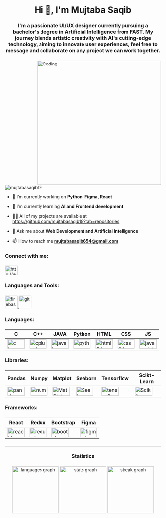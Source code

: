 <h1 align="center">Hi 👋, I'm Mujtaba Saqib</h1>

###

<h3 align="center">I'm a passionate UI/UX designer currently pursuing a bachelor's degree in Artificial Intelligence from FAST. My journey blends artistic creativity with AI's cutting-edge technology, aiming to innovate user experiences, feel free to message and collaborate on any project we can work together.</h3>

###

<img align="right" alt="Coding" width="400" src="https://i.pinimg.com/originals/81/17/8b/81178b47a8598f0c81c4799f2cdd4057.gif">
<p align="left"> <img src="https://komarev.com/ghpvc/?username=mujtabasaqib19&label=Profile%20views&color=0e75b6&style=flat" alt="mujtabasaqib19" /> </p>

- 🔭 I’m currently working on **Python, Figma, React**

- 🌱 I’m currently learning **AI and Frontend development**

- 👨‍💻 All of my projects are available at https://github.com/mujtabasaqib19?tab=repositories

- 💬 Ask me about **Web Development and Artificial Intelligence**

- 📫 How to reach me **mujtabasaqib654@gmail.com**

###

<h3 align="left">Connect with me:</h3>

###

<p align="left">
<a href="https://linkedin.com/in/http://www.linkedin.com/in/mujtaba-saqib" target="blank"><img align="center" src="https://raw.githubusercontent.com/rahuldkjain/github-profile-readme-generator/master/src/images/icons/Social/linked-in-alt.svg" alt="http://www.linkedin.com/in/mujtaba-saqib" height="30" width="40" /></a>
</p>

###

<h3 align="left">Languages and Tools:</h3>

###
<p align="left"> 
  <a href="https://firebase.google.com/" target="_blank" rel="noreferrer"> <img src="https://www.vectorlogo.zone/logos/firebase/firebase-icon.svg" alt="firebase" width="40" height="40"/> </a> 
  <a href="https://git-scm.com/" target="_blank" rel="noreferrer"> <img src="https://www.vectorlogo.zone/logos/git-scm/git-scm-icon.svg" alt="git" width="40" height="40"/> </a> 

###

<h3 align="left">Languages:</h3>

###

| C | C++ | JAVA | Python | HTML | CSS | JS |
|----------|----------|----------|----------|----------|----------|----------|
| <img src="https://cdn.jsdelivr.net/gh/devicons/devicon/icons/c/c-original.svg" width="55" height="30" alt="c logo"  /> | <img src="https://cdn.jsdelivr.net/gh/devicons/devicon/icons/cplusplus/cplusplus-original.svg" width="55" height="30" alt="cplusplus logo"  /> | <img src="https://cdn.jsdelivr.net/gh/devicons/devicon/icons/java/java-original.svg" width="55" height="30" alt="java logo"  /> |<img src="https://cdn.jsdelivr.net/gh/devicons/devicon/icons/python/python-original.svg" width="55" height="30" alt="python logo"  /> | <img src="https://cdn.jsdelivr.net/gh/devicons/devicon/icons/html5/html5-original.svg" width="55" height="30" alt="html5 logo"  /> | <img src="https://cdn.jsdelivr.net/gh/devicons/devicon/icons/css3/css3-original.svg" width="55" height="30" alt="css3 logo"  /> | <img src="https://cdn.jsdelivr.net/gh/devicons/devicon/icons/javascript/javascript-original.svg" width="55" height="30" alt="javascript logo"  />

###

<h3 align="left">Libraries:</h3>

###

| Pandas | Numpy | Matplot | Seaborn | Tensorflow | Scikt-Learn |
|----------|----------|----------|----------|------------|------------|
| <img src="https://cdn.jsdelivr.net/gh/devicons/devicon/icons/pandas/pandas-original.svg" width="55" height="30" alt="pandas logo"  /> | <img src="https://cdn.jsdelivr.net/gh/devicons/devicon/icons/numpy/numpy-original.svg" width="55" height="30" alt="numpy logo"  /> | <img src="https://cdn.jsdelivr.net/gh/devicons/devicon@latest/icons/matplotlib/matplotlib-original.svg" width="55" height="30" alt="MatPlot logo"/> | <img src="https://seaborn.pydata.org/_images/logo-mark-lightbg.svg" width="55" height="30" alt="Seaborn logo"  /> | <img src="https://cdn.jsdelivr.net/gh/devicons/devicon/icons/tensorflow/tensorflow-original.svg" width="55" height="30" alt="tensorflow logo"  /> | <img src="https://cdn.jsdelivr.net/gh/devicons/devicon@latest/icons/scikitlearn/scikitlearn-original.svg" width="55" height="30" alt="Scikit-learn logo logo"  /> |

###

<h3 align="left">Frameworks:</h3>

###

| React | Redux | Bootstrap | Figma |
|----------|----------|----------|----------|
| <img src="https://cdn.jsdelivr.net/gh/devicons/devicon/icons/react/react-original.svg" width="55" height="30" alt="react logo"  /> | <img src="https://cdn.jsdelivr.net/gh/devicons/devicon/icons/redux/redux-original.svg" width="55" height="30" alt="redux logo"  /> | <img src="https://cdn.jsdelivr.net/gh/devicons/devicon/icons/bootstrap/bootstrap-original.svg" width="55" height="30" alt="bootstrap logo"  /> | <img src="https://cdn.jsdelivr.net/gh/devicons/devicon/icons/figma/figma-original.svg" width="55" height="30" alt="figma logo"  /> |

###

###

###

<hr>

###

<h3 align="center">Statistics</h3>

###

<div align="center">
  <img src="https://github-readme-stats.vercel.app/api/top-langs?username=mujtabasaqib19&locale=en&hide_title=false&layout=compact&card_width=320&langs_count=5&theme=dracula&hide_border=false&order=2" height="150" alt="languages graph"  />
  <img src="https://github-readme-stats.vercel.app/api?username=mujtabasaqib19&hide_title=false&hide_rank=false&show_icons=true&include_all_commits=true&count_private=true&disable_animations=false&theme=dracula&locale=en&hide_border=false&order=1" height="150" alt="stats graph"  />
  <img src="https://streak-stats.demolab.com?user=mujtabasaqib19&locale=en&mode=daily&theme=dracula&hide_border=false&border_radius=5&order=3" height="150" alt="streak graph"  />
</div>

###
